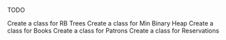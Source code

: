 TODO

Create a class for RB Trees
Create a class for Min Binary Heap
Create a class for Books
Create a class for Patrons
Create a class for Reservations
